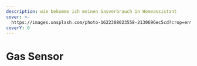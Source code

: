 ```yaml
---
description: wie bekomme ich meinen Gasverbrauch in Homeassistant
cover: >-
  https://images.unsplash.com/photo-1622308023558-2130696ec5cd?crop=entropy&cs=tinysrgb&fm=jpg&ixid=MnwxOTcwMjR8MHwxfHNlYXJjaHwxfHxnYXN8ZW58MHx8fHwxNjYzNDA2MDUw&ixlib=rb-1.2.1&q=80
coverY: 0
---
```


# Gas Sensor

